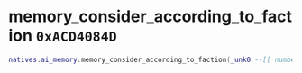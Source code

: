 # memory_consider_according_to_faction `0xACD4084D`

```lua
natives.ai_memory.memory_consider_according_to_faction(_unk0 --[[ number ]], _unk1 --[[ number ]])
```